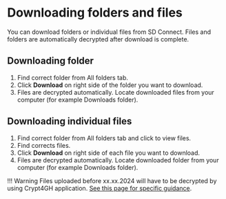 # Downloading folders and files
You can download folders or individual files from SD Connect. Files and folders are automatically decrypted after download is complete.

## Downloading folder
1. Find correct folder from All folders tab.
2. Click **Download** on right side of the folder you want to download.
3. Files are decrypted automatically. Locate downloaded files from your computer (for example Downloads folder).

## Downloading individual files
1. Find correct folder from All folders tab and click to view files.
2. Find corrects files.
3. Click **Download** on right side of each file you want to download.
4. Files are decrypted automatically. Locate downloaded folder from your computer (for example Downloads folder).

!!! Warning
    Files uploaded before xx.xx.2024 will have to be decrypted by using Crypt4GH application. [See this page for specific guidance](./sd-connect-upload-for-storage-and-sharing.md#data-download-and-decryption).

